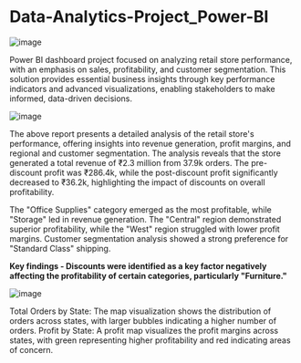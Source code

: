# Data-Analytics-Project_Power-BI
![image](https://github.com/user-attachments/assets/8f3eb001-55df-4493-ac89-dc61a72b1ecf)

Power BI dashboard project focused on analyzing retail store performance, with an emphasis on sales, profitability, and customer segmentation. This solution provides essential business insights through key performance indicators and advanced visualizations, enabling stakeholders to make informed, data-driven decisions.

![image](https://github.com/user-attachments/assets/d8ac3ee6-2384-4f41-bc80-d6e28328a434)

The above report presents a detailed analysis of the retail store's performance, offering insights into revenue generation, profit margins, and regional and customer segmentation. The analysis reveals that the store generated a total revenue of ₹2.3 million from 37.9k orders. The pre-discount profit was ₹286.4k, while the post-discount profit significantly decreased to ₹36.2k, highlighting the impact of discounts on overall profitability.

The "Office Supplies" category emerged as the most profitable, while "Storage" led in revenue generation. The "Central" region demonstrated superior profitability, while the "West" region struggled with lower profit margins. Customer segmentation analysis showed a strong preference for "Standard Class" shipping.

**Key findings - Discounts were identified as a key factor negatively affecting the profitability of certain categories, particularly "Furniture."**

![image](https://github.com/user-attachments/assets/4752a1cc-e667-4618-9c94-64fbd890dd7d)

Total Orders by State: The map visualization shows the distribution of orders across states, with larger bubbles indicating a higher number of orders.
Profit by State: A profit map visualizes the profit margins across states, with green representing higher profitability and red indicating areas of concern.


